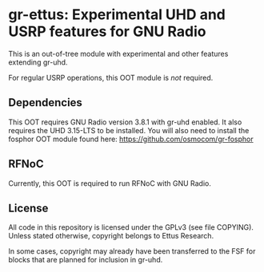# gr-ettus: Experimental UHD and USRP features for GNU Radio

This is an out-of-tree module with experimental and other features
extending gr-uhd.

For regular USRP operations, this OOT module is *not* required.

## Dependencies

This OOT requires GNU Radio version 3.8.1 with gr-uhd enabled.
It also requires the UHD 3.15-LTS to be installed.
You will also need to install the fosphor OOT module found here: https://github.com/osmocom/gr-fosphor

## RFNoC

Currently, this OOT is required to run RFNoC with GNU Radio.

## License

All code in this repository is licensed under the GPLv3 (see file
COPYING). Unless stated otherwise, copyright belongs to Ettus Research.

In some cases, copyright may already have been transferred to the FSF
for blocks that are planned for inclusion in gr-uhd.
